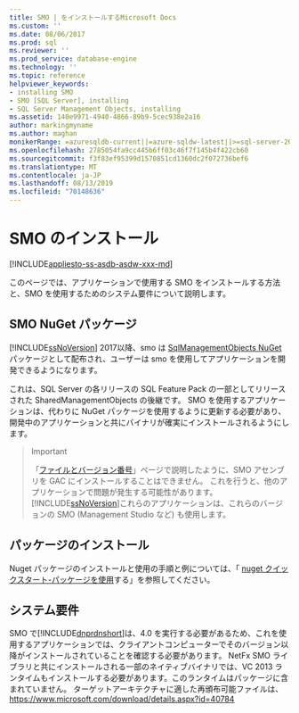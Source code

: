 ```yaml
---
title: SMO | をインストールするMicrosoft Docs
ms.custom: ''
ms.date: 08/06/2017
ms.prod: sql
ms.reviewer: ''
ms.prod_service: database-engine
ms.technology: ''
ms.topic: reference
helpviewer_keywords:
- installing SMO
- SMO [SQL Server], installing
- SQL Server Management Objects, installing
ms.assetid: 140e9971-4940-4866-89b9-5cec938e2a16
author: markingmyname
ms.author: maghan
monikerRange: =azuresqldb-current||=azure-sqldw-latest||>=sql-server-2016||=sqlallproducts-allversions||>=sql-server-linux-2017||=azuresqldb-mi-current
ms.openlocfilehash: 2785054fa9cc445b6ff03c46f7f145b4f422cb60
ms.sourcegitcommit: f3f83ef95399d1570851cd1360dc2f072736bef6
ms.translationtype: MT
ms.contentlocale: ja-JP
ms.lasthandoff: 08/13/2019
ms.locfileid: "70148636"
---
```

# <a name="installing-smo"></a>SMO のインストール

[!INCLUDE[appliesto-ss-asdb-asdw-xxx-md](../../includes/appliesto-ss-asdb-asdw-xxx-md.md)]

このページでは、アプリケーションで使用する SMO をインストールする方法と、SMO を使用するためのシステム要件について説明します。

## <a name="smo-nuget-package"></a>SMO NuGet パッケージ

[!INCLUDE[ssNoVersion](../../includes/ssnoversion-md.md)] 2017以降、smo は [SqlManagementObjects NuGet](https://www.nuget.org/packages/Microsoft.SqlServer.SqlManagementObjects) パッケージとして配布され、ユーザーは smo を使用してアプリケーションを開発できるようになります。

これは、SQL Server の各リリースの SQL Feature Pack の一部としてリリースされた SharedManagementObjects の後継です。 SMO を使用するアプリケーションは、代わりに NuGet パッケージを使用するように更新する必要があり、開発中のアプリケーションと共にバイナリが確実にインストールされるようにします。

>>[!Important]
>>「[ファイルとバージョン番号](files-and-version-numbers.md)」ページで説明したように、SMO アセンブリを GAC にインストールすることはできません。 これを行うと、他のアプリケーションで問題が発生する可能性があります。 [!INCLUDE[ssNoVersion](../../includes/ssnoversion-md.md)]これらのアプリケーションは、これらのバージョンの SMO (Management Studio など) も使用します。

## <a name="installing-the-package"></a>パッケージのインストール

Nuget パッケージのインストールと使用の手順と例については、「 [nuget クイックスタート-パッケージを使用](https://docs.microsoft.com/nuget/quickstart/use-a-package)する」を参照してください。 
  
## <a name="system-requirements"></a>システム要件
  
 SMO で[!INCLUDE[dnprdnshort](../../includes/dnprdnshort-md.md)]は、4.0 を実行する必要があるため、これを使用するアプリケーションでは、クライアントコンピューターでそのバージョン以降がインストールされていることを確認する必要があります。 NetFx SMO ライブラリと共にインストールされる一部のネイティブバイナリでは、VC 2013 ランタイムもインストールする必要があります。このランタイムはパッケージに含まれていません。 ターゲットアーキテクチャに適した再頒布可能ファイルは、 https://www.microsoft.com/download/details.aspx?id=40784
  
